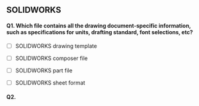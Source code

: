 ## SOLIDWORKS

#### Q1. Which file contains all the drawing document-specific information, such as specifications for units, drafting standard, font selections, etc?

- [ ] SOLIDWORKS drawing template
- [ ] SOLIDWORKS composer file
- [ ] SOLIDWORKS part file
- [ ] SOLIDWORKS sheet format


#### Q2. 
